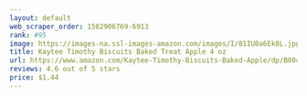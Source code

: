 ```yaml
---
layout: default 
﻿web_scraper_order: 1582906769-6913
rank: #95
image: https://images-na.ssl-images-amazon.com/images/I/81IU0a6Ek8L.jpg
title: Kaytee Timothy Biscuits Baked Treat Apple 4 oz
url: https://www.amazon.com/Kaytee-Timothy-Biscuits-Baked-Apple/dp/B004TS2A9S/ref=zg_mw_pet-supplies_95?_encoding=UTF8&psc=1&refRID=H5H5GKBRAGT498NV2G74
reviews: 4.6 out of 5 stars
price: $1.44 
---
```

